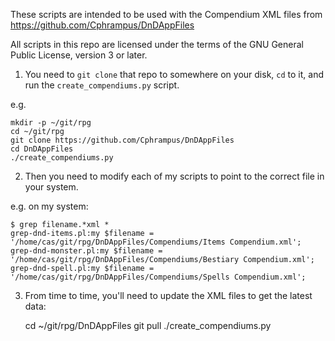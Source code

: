 
These scripts are intended to be used with the Compendium XML files from
https://github.com/Cphrampus/DnDAppFiles

All scripts in this repo are licensed under the terms of the GNU General Public
License, version 3 or later.

1. You need to `git clone` that repo to somewhere on your disk, `cd` to it, and
run the `create_compendiums.py` script.

 e.g.

    mkdir -p ~/git/rpg
    cd ~/git/rpg
    git clone https://github.com/Cphrampus/DnDAppFiles
    cd DnDAppFiles
    ./create_compendiums.py


2. Then you need to modify each of my scripts to point to the correct file in
your system.

 e.g. on my system:

    $ grep filename.*xml *
    grep-dnd-items.pl:my $filename = '/home/cas/git/rpg/DnDAppFiles/Compendiums/Items Compendium.xml';
    grep-dnd-monster.pl:my $filename = '/home/cas/git/rpg/DnDAppFiles/Compendiums/Bestiary Compendium.xml';
    grep-dnd-spell.pl:my $filename = '/home/cas/git/rpg/DnDAppFiles/Compendiums/Spells Compendium.xml';


3. From time to time, you'll need to update the XML files to get the latest data:

    cd ~/git/rpg/DnDAppFiles
    git pull
    ./create_compendiums.py


